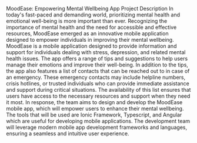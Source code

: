 MoodEase: Empowering Mental Wellbeing App
Project Description
           In today's fast-paced and demanding world, prioritizing mental health and emotional well-being is more important than ever. Recognizing the importance of mental health and the need for accessible and effective resources, MoodEase emerged as an innovative mobile application designed to empower individuals in improving their mental wellbeing. 
         MoodEase is a mobile application designed to provide information and support for individuals dealing with stress, depression, and related mental health issues. The app offers a range of tips and suggestions to help users manage their emotions and improve their well-being. In addition to the tips, the app also features a list of contacts that can be reached out to in case of an emergency. These emergency contacts may include helpline numbers, crisis hotlines, or trusted individuals who can provide immediate assistance and support during critical situations. The availability of this list ensures that users have access to the necessary resources and support when they need it most.
           In response, the team aims to design and develop the MoodEase mobile app, which will empower users to enhance their mental wellbeing. The tools that will be used are Ionic Framework, Typescript, and Angular which are useful for developing mobile applications. The development team will leverage modern mobile app development frameworks and languages, ensuring a seamless and intuitive user experience.
